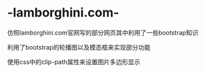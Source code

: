 # -lamborghini.com-
仿照lamborghini.com官网写的部分网页其中利用了一些bootstrap知识

利用了bootstrap的轮播图以及模态框来实现部分功能

使用css中的clip-path属性来设置图片多边形显示

